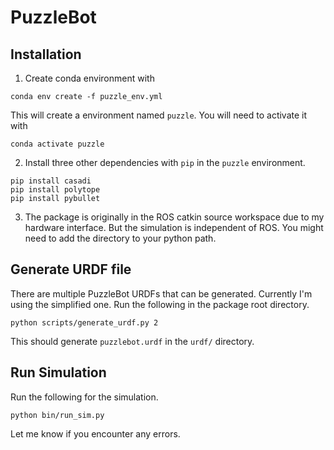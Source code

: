# PuzzleBot

## Installation

1. Create conda environment with 
```
conda env create -f puzzle_env.yml
```
This will create a environment named `puzzle`. You will need to activate it with
```
conda activate puzzle
```

2. Install three other dependencies with `pip` in the `puzzle` environment.
```
pip install casadi
pip install polytope
pip install pybullet
```
3. The package is originally in the ROS catkin source workspace due to my hardware interface. But the simulation is independent of ROS. You might need to add the directory to your python path.

## Generate URDF file
There are multiple PuzzleBot URDFs that can be generated. Currently I'm using the simplified one. Run the following in the package root directory.
```
python scripts/generate_urdf.py 2
```
This should generate `puzzlebot.urdf` in the `urdf/` directory.

## Run Simulation
Run the following for the simulation.
```
python bin/run_sim.py
```
Let me know if you encounter any errors.
